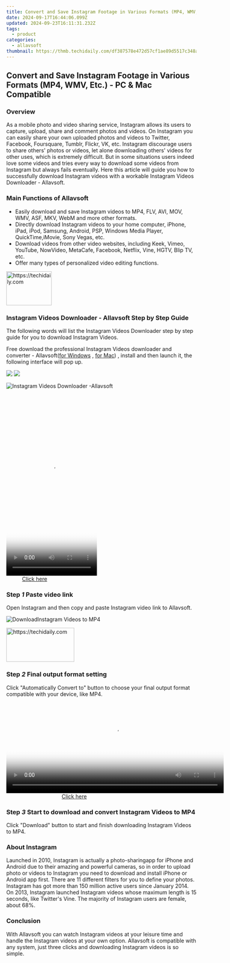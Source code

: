 ```yaml
---
title: Convert and Save Instagram Footage in Various Formats (MP4, WMV, Etc.) - PC & Mac Compatible
date: 2024-09-17T16:44:06.099Z
updated: 2024-09-23T16:11:31.232Z
tags:
  - product
categories:
  - allavsoft
thumbnail: https://thmb.techidaily.com/df387578e472d57cf1ae89d5517c348af827dd00df3f1d4defd5e8c6891f82cb.jpg
---
```


## Convert and Save Instagram Footage in Various Formats (MP4, WMV, Etc.) - PC & Mac Compatible

### Overview

As a mobile photo and video sharing service, Instagram allows its users to capture, upload, share and comment photos and videos. On Instagram you can easily share your own uploaded photos and videos to Twitter, Facebook, Foursquare, Tumblr, Flickr, VK, etc. Instagram discourage users to share others' photos or videos, let alone downloading others' videos for other uses, which is extremely difficult. But in some situations users indeed love some videos and tries every way to download some videos from Instagram but always fails eventually. Here this article will guide you how to successfully download Instagram videos with a workable Instagram Videos Downloader - Allavsoft.

### Main Functions of Allavsoft

* Easily download and save Instagram videos to MP4, FLV, AVI, MOV, WMV, ASF, MKV, WebM and more other formats.
* Directly download Instagram videos to your home computer, iPhone, iPad, iPod, Samsung, Android, PSP, Windows Media Player, QuickTime,iMovie, Sony Vegas, etc.
* Download videos from other video websites, including Keek, Vimeo, YouTube, NowVideo, MetaCafe, Facebook, Netflix, Vine, HGTV, Blip TV, etc.
* Offer many types of personalized video editing functions.

<!-- affiliate ads begin -->
<a href="https://aligracehair.sjv.io/c/5597632/2135348/19272" target="_top" id="2135348">
  <img src="//a.impactradius-go.com/display-ad/19272-2135348" border="0" alt="https://techidaily.com" width="120" height="90"/>
</a>
<img height="0" width="0" src="https://aligracehair.sjv.io/i/5597632/2135348/19272" style="position:absolute;visibility:hidden;" border="0" />
<!-- affiliate ads end -->

### Instagram Videos Downloader - Allavsoft Step by Step Guide

The following words will list the Instagram Videos Downloader step by step guide for you to download Instagram Videos.

Free download the professional Instagram Videos downloader and converter - Allavsoft([for Windows](https://tools.techidaily.com/allavsoft/products/) , [for Mac](https://tools.techidaily.com/allavsoft/products/)) , install and then launch it, the following interface will pop up.

[![](https://www.allavsoft.com/how-to/../images/how-to/free-download-win.jpg)](https://tools.techidaily.com/allavsoft/products/) [![](https://www.allavsoft.com/how-to/../images/how-to/free-download-mac.jpg)](https://tools.techidaily.com/allavsoft/products/)

![Instagram Videos Downloader -Allavsoft](https://www.allavsoft.com/how-to/../images/allavsoft-mac/screen-shot-600.jpg)

<!-- affiliate ads begin -->
<span id="1770544">
					<video width="240" height="480" style="cursor:pointer"
           poster="//a.impactradius-go.com/display-clicktoplayimage/1770544.png"
           onclick="if(!this.playClicked){this.play();this.setAttribute('controls',true);this.playClicked=true;}">
	   <source src="//a.impactradius-go.com/display-ad/20702-1770544">
	   <img src="//a.impactradius-go.com/display-clicktoplayimage/1770544.png" style="border: none; height: 100%; width: 100%; object-fit: contain">
	</video>
	<div style="width:150px;text-align:center"><a href="javascript:window.open(decodeURIComponent('https%3A%2F%2Ftokenmetrics.sjv.io%2Fc%2F5597632%2F1770544%2F20702'), '_blank');void(0);">Click here</a></div>
</span>
<img height="0" width="0" src="https://imp.pxf.io/i/5597632/1770544/20702" style="position:absolute;visibility:hidden;" border="0" />
<!-- affiliate ads end -->

### Step _1_ Paste video link

Open Instagram and then copy and paste Instagram video link to Allavsoft.

![DownloadInstagram Videos to MP4](https://www.allavsoft.com/how-to/../images/how-to/download-instagram-videos-to-mp4-avi-mov-on-mac-windows/download-instagram-to-mp4.jpg)

<!-- affiliate ads begin -->
<a href="https://25home.pxf.io/c/5597632/2148639/16836" target="_top" id="2148639">
  <img src="//a.impactradius-go.com/display-ad/16836-2148639" border="0" alt="https://techidaily.com" width="180" height="90"/>
</a>
<img height="0" width="0" src="https://25home.pxf.io/i/5597632/2148639/16836" style="position:absolute;visibility:hidden;" border="0" />
<!-- affiliate ads end -->

### Step _2_ Final output format setting

Click "Automatically Convert to" button to choose your final output format compatible with your device, like MP4.

<!-- affiliate ads begin -->
<span id="1993645">
					<video width="576" height="240" style="cursor:pointer"
           poster="//a.impactradius-go.com/display-clicktoplayimage/1993645.png"
           onclick="if(!this.playClicked){this.play();this.setAttribute('controls',true);this.playClicked=true;}">
	   <source src="//a.impactradius-go.com/display-ad/22993-1993645">
	   <img src="//a.impactradius-go.com/display-clicktoplayimage/1993645.png" style="border: none; height: 100%; width: 100%; object-fit: contain">
	</video>
	<div style="width:360px;text-align:center"><a href="javascript:window.open(decodeURIComponent('https%3A%2F%2Fhomestyler.sjv.io%2Fc%2F5597632%2F1993645%2F22993'), '_blank');void(0);">Click here</a></div>
</span>
<img height="0" width="0" src="https://imp.pxf.io/i/5597632/1993645/22993" style="position:absolute;visibility:hidden;" border="0" />
<!-- affiliate ads end -->

### Step _3_ Start to download and convert Instagram Videos to MP4

Click "Download" button to start and finish downloading Instagram Videos to MP4.

### About Instagram

Launched in 2010, Instagram is actually a photo-sharingapp for iPhone and Android due to their amazing and powerful cameras, so in order to upload photo or videos to Instagram you need to download and install iPhone or Android app first. There are 11 different filters for you to define your photos. Instagram has got more than 150 million active users since January 2014\. On 2013, Instagram launched Instagram videos whose maximum length is 15 seconds, like Twitter's Vine. The majority of Instagram users are female, about 68%.

### Conclusion

With Allavsoft you can watch Instagram videos at your leisure time and handle the Instagram videos at your own option. Allavsoft is compatible with any system, just three clicks and downloading Instagram videos is so simple.

<ins class="adsbygoogle"
     style="display:block"
     data-ad-format="autorelaxed"
     data-ad-client="ca-pub-7571918770474297"
     data-ad-slot="1223367746"></ins>

<ins class="adsbygoogle"
     style="display:block"
     data-ad-client="ca-pub-7571918770474297"
     data-ad-slot="8358498916"
     data-ad-format="auto"
     data-full-width-responsive="true"></ins>



